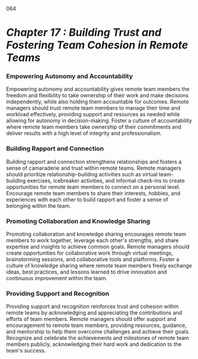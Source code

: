 064


# ***Chapter 17 : Building Trust and Fostering Team Cohesion in Remote Teams***


### **Empowering Autonomy and Accountability**

Empowering autonomy and accountability gives remote team members the freedom and flexibility to take ownership of their work and make decisions independently, while also holding them accountable for outcomes. Remote managers should trust remote team members to manage their time and workload effectively, providing support and resources as needed while allowing for autonomy in decision-making. Foster a culture of accountability where remote team members take ownership of their commitments and deliver results with a high level of integrity and professionalism.

### **Building Rapport and Connection**

Building rapport and connection strengthens relationships and fosters a sense of camaraderie and trust within remote teams. Remote managers should prioritize relationship-building activities such as virtual team-building exercises, icebreaker activities, and informal check-ins to create opportunities for remote team members to connect on a personal level. Encourage remote team members to share their interests, hobbies, and experiences with each other to build rapport and foster a sense of belonging within the team.

### **Promoting Collaboration and Knowledge Sharing**

Promoting collaboration and knowledge sharing encourages remote team members to work together, leverage each other's strengths, and share expertise and insights to achieve common goals. Remote managers should create opportunities for collaborative work through virtual meetings, brainstorming sessions, and collaborative tools and platforms. Foster a culture of knowledge sharing where remote team members freely exchange ideas, best practices, and lessons learned to drive innovation and continuous improvement within the team.

### **Providing Support and Recognition**

Providing support and recognition reinforces trust and cohesion within remote teams by acknowledging and appreciating the contributions and efforts of team members. Remote managers should offer support and encouragement to remote team members, providing resources, guidance, and mentorship to help them overcome challenges and achieve their goals. Recognize and celebrate the achievements and milestones of remote team members publicly, acknowledging their hard work and dedication to the team's success.

